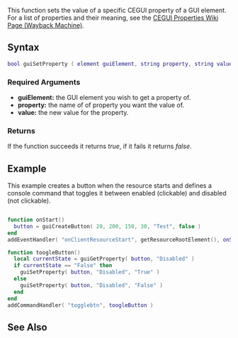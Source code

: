 This function sets the value of a specific CEGUI property of a GUI element. For a list of properties and their meaning, see the [CEGUI Properties Wiki Page (Wayback Machine)](http://web.archive.org/web/20120706081430/http://cegui.org.uk/static/WindowsLookProperties.html).

Syntax
------

``` lua
bool guiSetProperty ( element guiElement, string property, string value )
```

### Required Arguments

-   **guiElement:** the GUI element you wish to get a property of.
-   **property:** the name of of property you want the value of.
-   **value:** the new value for the property.

### Returns

If the function succeeds it returns *true*, if it fails it returns *false*.

Example
-------

This example creates a button when the resource starts and defines a console command that toggles it between enabled (clickable) and disabled (not clickable).

``` lua

function onStart()
  button = guiCreateButton( 20, 200, 150, 30, "Test", false )
end
addEventHandler( "onClientResourceStart", getResourceRootElement(), onStart )

function toogleButton()
  local currentState = guiGetProperty( button, "Disabled" )
  if currentState == "False" then
    guiSetProperty( button, "Disabled", "True" )
  else
    guiSetProperty( button, "Disabled", "False" )
  end
end
addCommandHandler( "togglebtn", toogleButton )
```

See Also
--------
